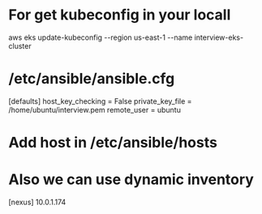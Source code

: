 # For get kubeconfig in your locall
aws eks update-kubeconfig --region us-east-1 --name interview-eks-cluster

# /etc/ansible/ansible.cfg
[defaults]
host_key_checking = False
private_key_file = /home/ubuntu/interview.pem
remote_user = ubuntu

# Add host in /etc/ansible/hosts
# Also we can use dynamic inventory

[nexus]
10.0.1.174
